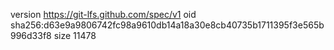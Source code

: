 version https://git-lfs.github.com/spec/v1
oid sha256:d63e9a9806742fc98a9610db14a18a30e8cb40735b1711395f3e565b996d33f8
size 11478
